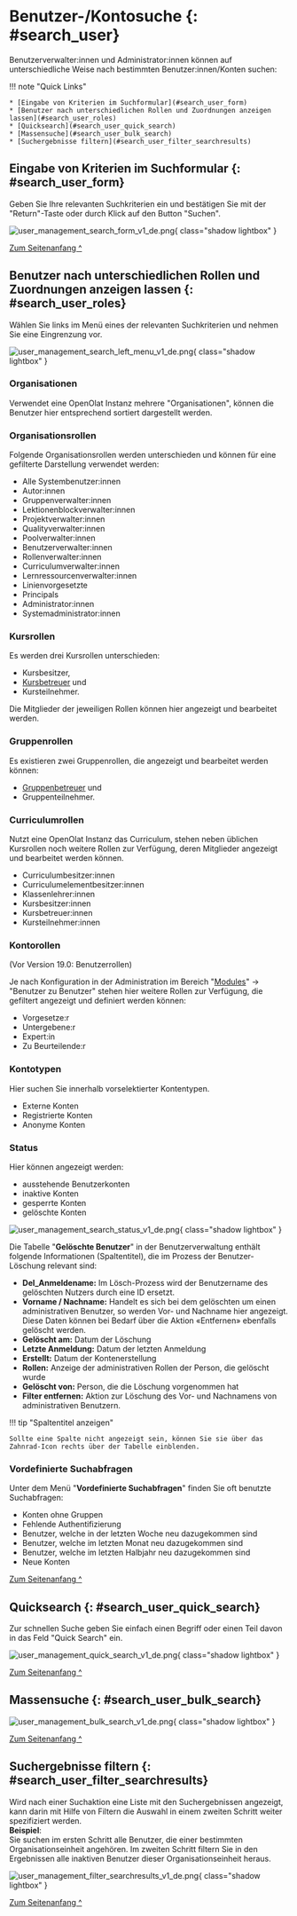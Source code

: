 # Benutzer-/Kontosuche {: #search_user}

Benutzerverwalter:innen und Administrator:innen können auf unterschiedliche Weise nach bestimmten Benutzer:innen/Konten suchen:

!!! note "Quick Links"

    * [Eingabe von Kriterien im Suchformular](#search_user_form)
    * [Benutzer nach unterschiedlichen Rollen und Zuordnungen anzeigen lassen](#search_user_roles)
    * [Quicksearch](#search_user_quick_search)
    * [Massensuche](#search_user_bulk_search)
    * [Suchergebnisse filtern](#search_user_filter_searchresults)



## Eingabe von Kriterien im Suchformular {: #search_user_form}

Geben Sie Ihre relevanten Suchkriterien ein und bestätigen Sie mit der "Return"-Taste oder durch Klick auf den Button "Suchen".

![user_management_search_form_v1_de.png](assets/user_management_search_form_v1_de.png){ class="shadow lightbox" }

[Zum Seitenanfang ^](#search_user)


## Benutzer nach unterschiedlichen Rollen und Zuordnungen anzeigen lassen {: #search_user_roles}

Wählen Sie links im Menü eines der relevanten Suchkriterien und nehmen Sie eine Eingrenzung vor.

![user_management_search_left_menu_v1_de.png](assets/user_management_search_left_menu_v1_de.png){ class="shadow lightbox" }

### Organisationen

Verwendet eine OpenOlat Instanz mehrere "Organisationen", können die Benutzer hier entsprechend sortiert dargestellt werden.

### Organisationsrollen

Folgende Organisationsrollen werden unterschieden und können für eine
gefilterte Darstellung verwendet werden:

* Alle Systembenutzer:innen
* Autor:innen
* Gruppenverwalter:innen
* Lektionenblockverwalter:innen
* Projektverwalter:innen
* Qualityverwalter:innen
* Poolverwalter:innen
* Benutzerverwalter:innen
* Rollenverwalter:innen
* Curriculumverwalter:innen
* Lernressourcenverwalter:innen
* Linienvorgesetzte
* Principals
* Administrator:innen
* Systemadministrator:innen


### Kursrollen

Es werden drei Kursrollen unterschieden:

  * Kursbesitzer,
  * [Kursbetreuer](../../manual_user/basic_concepts/Roles_Rights.de.md#kursbezogene-rollen-und-rechte) und
  * Kursteilnehmer.

Die Mitglieder der jeweiligen Rollen können hier angezeigt und bearbeitet
werden.

### Gruppenrollen

Es existieren zwei Gruppenrollen, die angezeigt und bearbeitet werden können: 

* [Gruppenbetreuer](../../manual_user/groups/Group_Administration.de.md) und 
* Gruppenteilnehmer. 


### Curriculumrollen

Nutzt eine OpenOlat Instanz das Curriculum, stehen neben üblichen Kursrollen noch weitere Rollen zur Verfügung, deren Mitglieder angezeigt und bearbeitet werden können.

* Curriculumbesitzer:innen
* Curriculumelementbesitzer:innen
* Klassenlehrer:innen
* Kursbesitzer:innen
* Kursbetreuer:innen
* Kursteilnehmer:innen


### Kontorollen 
(Vor Version 19.0: Benutzerrollen)

Je nach Konfiguration in der Administration im Bereich "[Modules](../administration/Modules.de.md)" → "Benutzer zu Benutzer" stehen hier weitere Rollen zur Verfügung, die gefiltert angezeigt und definiert werden können:

* Vorgesetze:r
* Untergebene:r
* Expert:in
* Zu Beurteilende:r


### Kontotypen

Hier suchen Sie innerhalb vorselektierter Kontentypen. 

* Externe Konten
* Registrierte Konten
* Anonyme Konten


### Status

Hier können angezeigt werden:

* ausstehende Benutzerkonten
* inaktive Konten
* gesperrte Konten 
* gelöschte Konten



![user_management_search_status_v1_de.png](assets/user_management_search_status_v1_de.png){ class="shadow lightbox" }


Die Tabelle "**Gelöschte Benutzer**" in der Benutzerverwaltung enthält folgende
Informationen (Spaltentitel), die im Prozess der Benutzer-Löschung relevant sind:

  *  **Del_Anmeldename:**  Im Lösch-Prozess wird der Benutzername des gelöschten Nutzers durch eine ID ersetzt.
  *  **Vorname / Nachname:**  Handelt es sich bei dem gelöschten um einen administrativen Benutzer, so werden Vor- und Nachname hier angezeigt. Diese Daten können bei Bedarf über die Aktion «Entfernen» ebenfalls gelöscht werden.
  *  **Gelöscht am:** Datum der Löschung
  *  **Letzte Anmeldung:** Datum der letzten Anmeldung
  *  **Erstellt:** Datum der Kontenerstellung
  *  **Rollen:**  Anzeige der administrativen Rollen der Person, die gelöscht wurde
  *  **Gelöscht von:** Person, die die Löschung vorgenommen hat
  *  **Filter entfernen:**  Aktion zur Löschung des Vor- und Nachnamens von administrativen Benutzern.


!!! tip "Spaltentitel anzeigen"

    Sollte eine Spalte nicht angezeigt sein, können Sie sie über das Zahnrad-Icon rechts über der Tabelle einblenden.



### Vordefinierte Suchabfragen

Unter dem Menü "**Vordefinierte Suchabfragen**" finden Sie oft benutzte Suchabfragen:

* Konten ohne Gruppen
* Fehlende Authentifizierung
* Benutzer, welche in der letzten Woche neu dazugekommen sind
* Benutzer, welche im letzten Monat  neu dazugekommen sind
* Benutzer, welche im letzten Halbjahr neu dazugekommen sind
* Neue Konten

[Zum Seitenanfang ^](#search_user)


## Quicksearch {: #search_user_quick_search}

Zur schnellen Suche geben Sie einfach einen Begriff oder einen Teil davon in das Feld "Quick Search" ein.

![user_management_quick_search_v1_de.png](assets/user_management_quick_search_v1_de.png){ class="shadow lightbox" }

[Zum Seitenanfang ^](#search_user)


## Massensuche {: #search_user_bulk_search}

![user_management_bulk_search_v1_de.png](assets/user_management_bulk_search_v1_de.png){ class="shadow lightbox" }

[Zum Seitenanfang ^](#search_user)


## Suchergebnisse filtern {: #search_user_filter_searchresults}

Wird nach einer Suchaktion eine Liste mit den Suchergebnissen angezeigt, kann darin mit Hilfe von Filtern die Auswahl in einem zweiten Schritt weiter spezifiziert werden.<br>
**Beispiel**:<br>
Sie suchen im ersten Schritt alle Benutzer, die einer bestimmten Organisationseinheit angehören.
Im zweiten Schritt filtern Sie in den Ergebnissen alle inaktiven Benutzer dieser Organisationseinheit heraus.
 
![user_management_filter_searchresults_v1_de.png](assets/user_management_filter_searchresults_v1_de.png){ class="shadow lightbox" }

[Zum Seitenanfang ^](#search_user)

